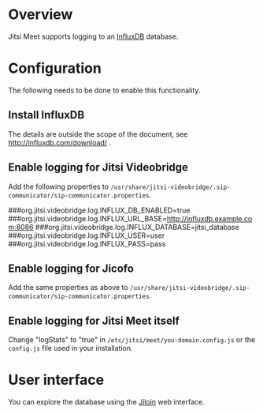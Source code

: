 # Overview
Jitsi Meet supports logging to an [InfluxDB](http://influxdb.com/) database.

# Configuration
The following needs to be done to enable this functionality.

## Install InfluxDB
The details are outside the scope of the document, see http://influxdb.com/download/ .

## Enable logging for Jitsi Videobridge
Add the following properties to <code>/usr/share/jitsi-videobridge/.sip-communicator/sip-communicator.properties</code>.

###org.jitsi.videobridge.log.INFLUX\_DB\_ENABLED=true
###org.jitsi.videobridge.log.INFLUX\_URL\_BASE=http://influxdb.example.com:8086
###org.jitsi.videobridge.log.INFLUX\_DATABASE=jitsi_database
###org.jitsi.videobridge.log.INFLUX\_USER=user
###org.jitsi.videobridge.log.INFLUX\_PASS=pass

## Enable logging for Jicofo
Add the same properties as above to <code>/usr/share/jitsi-videobridge/.sip-communicator/sip-communicator.properties</code>.

## Enable logging for Jitsi Meet itself
Change "logStats" to "true" in <code>/etc/jitsi/meet/you-domain.config.js</code> or the <code>config.js</code> file used in your installation.

# User interface
You can explore the database using the [Jiloin](https://github.com/jitsi/jiloin) web interface.
